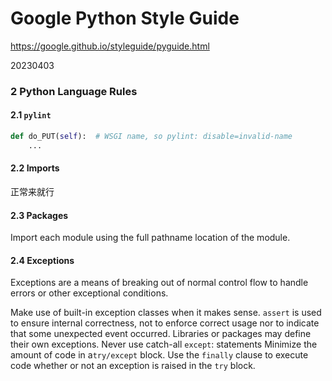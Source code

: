 # Google Python Style Guide
https://google.github.io/styleguide/pyguide.html

20230403
### 2 Python Language Rules
#### 2.1 `pylint`
```python
def do_PUT(self):  # WSGI name, so pylint: disable=invalid-name
    ...
```
#### 2.2 Imports
正常来就行
#### 2.3 Packages
Import each module using the full pathname location of the module.
#### 2.4 Exceptions
Exceptions are a means of breaking out of normal control flow to handle errors or other exceptional conditions.

Make use of built-in exception classes when it makes sense.
`assert` is used to ensure internal correctness, not to enforce correct usage nor to indicate that some unexpected event occurred.
Libraries or packages may define their own exceptions.
Never use catch-all `except`: statements
Minimize the amount of code in a`try/except` block.
Use the `finally` clause to execute code whether or not an exception is raised in the `try` block.
